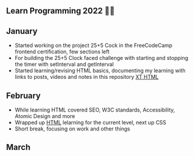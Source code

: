 ## Learn Programming 2022 🧑‍💻

## January
* Started working on the project 25+5 Cock in the FreeCodeCamp frontend certification, few sections left
* For building the 25+5 Clock faced challenge with starting and stopping the timer with setInterval and getInterval
* Started learning/revising HTML basics, documenting my learning with links to posts, videos and notes in this repository [XT HTML](https://github.com/abhiramready/XT-HTML)

## February
* While learning HTML covered SEO, W3C standards, Accessibility, Atomic Design and more
* Wrapped up [HTML](https://github.com/abhiramready/XT-HTML) lelarning for the current level, next up CSS
* Short break, focusing on work and other things

## March

